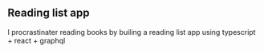 ## Reading list app

I procrastinater reading books by builing a reading list app using typescript + react + graphql